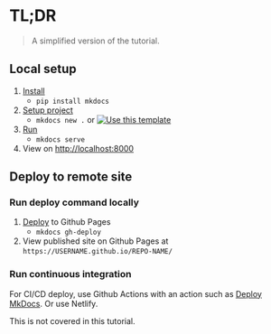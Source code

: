 # TL;DR
> A simplified version of the tutorial.


## Local setup

1. [Install](installation.md)
    - `pip install mkdocs`
2. [Setup project](setup-project.md)
    - `mkdocs new .` or [![Use this template](https://img.shields.io/badge/Use_this_template-green.svg)](https://github.com/MichaelCurrin/mkdocs-quickstart/generate)
3. [Run](usage.md)
    - `mkdocs serve`
4. View on [http://localhost:8000](http://localhost:8000)


## Deploy to remote site

### Run deploy command locally

1. [Deploy](deploy.md) to Github Pages
    - `mkdocs gh-deploy`
2. View published site on Github Pages at `https://USERNAME.github.io/REPO-NAME/`

### Run continuous integration

For CI/CD deploy, use Github Actions with an action such as [Deploy MkDocs](https://github.com/marketplace/actions/deploy-mkdocs). Or use Netlify.

This is not covered in this tutorial.

